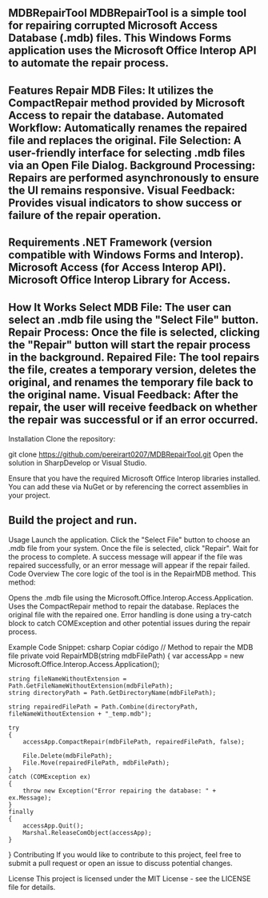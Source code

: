MDBRepairTool
MDBRepairTool is a simple tool for repairing corrupted Microsoft Access Database (.mdb) files. This Windows Forms application uses the Microsoft Office Interop API to automate the repair process.
------------------------------------------------------------------------------------------------------------------------------------------------------------------------------
Features
Repair MDB Files: It utilizes the CompactRepair method provided by Microsoft Access to repair the database.
Automated Workflow: Automatically renames the repaired file and replaces the original.
File Selection: A user-friendly interface for selecting .mdb files via an Open File Dialog.
Background Processing: Repairs are performed asynchronously to ensure the UI remains responsive.
Visual Feedback: Provides visual indicators to show success or failure of the repair operation.
------------------------------------------------------------------------------------------------------------------------------------------------------------------------------
Requirements
.NET Framework (version compatible with Windows Forms and Interop).
Microsoft Access (for Access Interop API).
Microsoft Office Interop Library for Access.
-------------------------------------------------------------------------------------------------------------------------------------------------------------------------------
How It Works
Select MDB File: The user can select an .mdb file using the "Select File" button.
Repair Process: Once the file is selected, clicking the "Repair" button will start the repair process in the background.
Repaired File: The tool repairs the file, creates a temporary version, deletes the original, and renames the temporary file back to the original name.
Visual Feedback: After the repair, the user will receive feedback on whether the repair was successful or if an error occurred.
--------------------------------------------------------------------------------------------------------------------------------------------------------------------------------
Installation
Clone the repository:


git clone https://github.com/pereirart0207/MDBRepairTool.git
Open the solution in SharpDevelop or Visual Studio.

Ensure that you have the required Microsoft Office Interop libraries installed. You can add these via NuGet or by referencing the correct assemblies in your project.

Build the project and run.
---------------------------------------------------------------------------------------------------------------------------------------------------------------------------------
Usage
Launch the application.
Click the "Select File" button to choose an .mdb file from your system.
Once the file is selected, click "Repair".
Wait for the process to complete. A success message will appear if the file was repaired successfully, or an error message will appear if the repair failed.
Code Overview
The core logic of the tool is in the RepairMDB method. This method:

Opens the .mdb file using the Microsoft.Office.Interop.Access.Application.
Uses the CompactRepair method to repair the database.
Replaces the original file with the repaired one.
Error handling is done using a try-catch block to catch COMException and other potential issues during the repair process.

Example Code Snippet:
csharp
Copiar código
// Method to repair the MDB file
private void RepairMDB(string mdbFilePath)
{
    var accessApp = new Microsoft.Office.Interop.Access.Application();
    
    string fileNameWithoutExtension = Path.GetFileNameWithoutExtension(mdbFilePath);
    string directoryPath = Path.GetDirectoryName(mdbFilePath);

    string repairedFilePath = Path.Combine(directoryPath, fileNameWithoutExtension + "_temp.mdb");

    try
    {
        accessApp.CompactRepair(mdbFilePath, repairedFilePath, false);

        File.Delete(mdbFilePath);
        File.Move(repairedFilePath, mdbFilePath);
    }
    catch (COMException ex)
    {
        throw new Exception("Error repairing the database: " + ex.Message);
    }
    finally
    {
        accessApp.Quit();
        Marshal.ReleaseComObject(accessApp);
    }
}
Contributing
If you would like to contribute to this project, feel free to submit a pull request or open an issue to discuss potential changes.

License
This project is licensed under the MIT License - see the LICENSE file for details.

